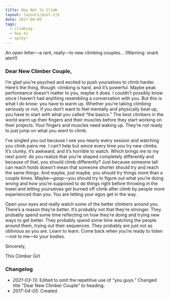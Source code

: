 ```yaml
---
title: How Not to Climb
layout: layouts/post.njk
date: 2017-04-05
tags:
  - climbing
  - how to
  - spiky!
---
```

An open letter—a rant, really—to new climbing couples... (Warning: snark alert!)
<!-- excerpt -->

### Dear New Climber Couple,

I’m glad you’re psyched and excited to push yourselves to climb harder. Here’s the thing, though: climbing is hard, and it’s powerful. Maybe peak performance doesn’t matter to you, maybe it does. I couldn’t possibly know since I haven’t had anything resembling a conversation with you. But this is what I *do* know: you have to warm up. Whether you’re taking climbing seriously or not, if you don’t want to feel mentally and physically beat up, you have to start with what you called “the basics.” The best climbers in the world warm up their fingers and their muscles before they start working on their projects. Your fingers and muscles need waking up. They’re not ready to just jump on what you *want* to climb.

I’ve singled you out because I see you nearly every session and watching you climb pains me. I can’t help but wince every time you try new climbs. It’s clunky, it’s awkward, and it’s horrible to watch. Which brings me to my next point: do you realize that you’re shaped completely differently and because of that, you should climb differently? Just because someone tall can reach holds doesn’t mean that someone shorter should try and reach the same things. And maybe, just maybe, you should try things more than a couple times. Maybe—*gasp*—you should try to figure out what you’re doing wrong and how you’re supposed to do things right before throwing in the towel and letting yourselves get burned off climb after climb by people more experienced than you. You are letting your egos get in the way.

Open your eyes and really watch some of the better climbers around you. There’s a reason they’re better. It’s probably not that they’re stronger. They probably spend some time reflecting on how they’re doing and trying new ways to get better. They probably spend some time watching the people around them, trying out their sequences. They probably are just not as oblivious as you are. Learn to learn. Come back when you’re ready to listen—not to me—to your bodies.

Sincerely,

This Climber Girl

### Changelog

* *2021-03-13*: Edited to omit the repetitive use of “you guys.” Changed title "Dear New Climber Couple" to heading.
* *2017-04-05*: Created.